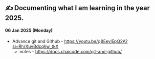 ## ✍️ Documenting what I am learning in the year 2025.

#### 06 Jan 2025 (Monday)
- Advance git and Github - https://youtu.be/q8EevlEpQ2A?si=RhrXuvBdcqhw_tkX
    - notes - https://docs.chaicode.com/git-and-github/